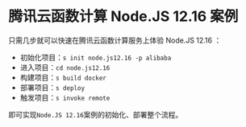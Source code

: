 # 腾讯云函数计算 Node.JS 12.16 案例

只需几步就可以快速在腾讯云函数计算服务上体验 Node.JS 12.16 ：

- 初始化项目：`s init node.js12.16 -p alibaba`
- 进入项目：`cd node.js12.16`
- 构建项目：`s build docker`
- 部署项目：`s deploy`
- 触发项目：`s invoke remote`

即可实现`Node.JS 12.16`案例的初始化、部署整个流程。